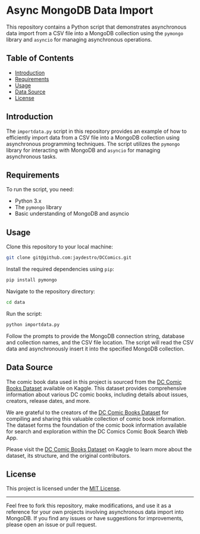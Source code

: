 # Async MongoDB Data Import

This repository contains a Python script that demonstrates asynchronous data import from a CSV file into a MongoDB collection using the `pymongo` library and `asyncio` for managing asynchronous operations.

## Table of Contents

- [Introduction](#introduction)
- [Requirements](#requirements)
- [Usage](#usage)
- [Data Source](#data-source)
- [License](#license)

## Introduction

The `importdata.py` script in this repository provides an example of how to efficiently import data from a CSV file into a MongoDB collection using asynchronous programming techniques. The script utilizes the `pymongo` library for interacting with MongoDB and `asyncio` for managing asynchronous tasks.

## Requirements

To run the script, you need:

- Python 3.x
- The `pymongo` library
- Basic understanding of MongoDB and asyncio

## Usage

Clone this repository to your local machine:

```bash
git clone git@github.com:jaydestro/DCComics.git
```

Install the required dependencies using `pip`:

```bash
pip install pymongo

```

Navigate to the repository directory:

```bash
cd data
```

Run the script:

```bash
python importdata.py
```

Follow the prompts to provide the MongoDB connection string, database and collection names, and the CSV file location. The script will read the CSV data and asynchronously insert it into the specified MongoDB collection.

## Data Source

The comic book data used in this project is sourced from the [DC Comic Books Dataset](https://www.kaggle.com/datasets/deepcontractor/dc-comic-books-dataset) available on Kaggle. This dataset provides comprehensive information about various DC comic books, including details about issues, creators, release dates, and more.

We are grateful to the creators of the [DC Comic Books Dataset](https://www.kaggle.com/datasets/deepcontractor/dc-comic-books-dataset) for compiling and sharing this valuable collection of comic book information. The dataset forms the foundation of the comic book information available for search and exploration within the DC Comics Comic Book Search Web App.

Please visit the [DC Comic Books Dataset](https://www.kaggle.com/datasets/deepcontractor/dc-comic-books-dataset) on Kaggle to learn more about the dataset, its structure, and the original contributors.

## License

This project is licensed under the [MIT License](LICENSE).

---

Feel free to fork this repository, make modifications, and use it as a reference for your own projects involving asynchronous data import into MongoDB. If you find any issues or have suggestions for improvements, please open an issue or pull request.